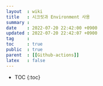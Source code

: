```yaml
---
layout  : wiki
title   : 시크릿과 Environment 사용
summary : 
date    : 2022-07-20 22:42:00 +0900
updated : 2022-07-20 22:42:07 +0900
tag     : 
toc     : true
public  : true
parent  : [[Github-actions]]
latex   : false
---
```

* TOC
{:toc}

# 
